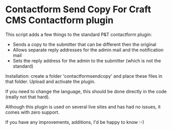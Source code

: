 # Contactform Send Copy For Craft CMS Contactform plugin 
This script adds a few things to the standard P&T contactform plugin:
* Sends a copy to the submitter that can be different then the original
* Allows separate reply addresses for the admin mail and the notification mail
* Sets the reply address for the admin to the submitter (which is not the standard)

Installation: create a folder 'contactformsendcopy' and place these files in that folder. Upload and activate the plugin.

If you need to change the language, this should be done directly in the code (really not that hard).

Although this plugin is used on several live sites and has had no issues, it comes with zero support. 

If you have any improvements, additions, I'd be happy to know :-)

